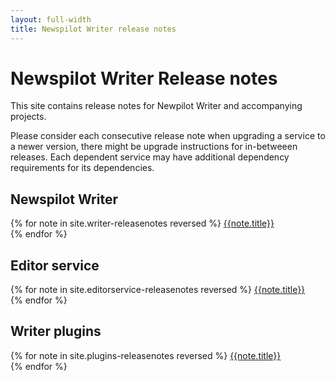 ```yaml
---
layout: full-width
title: Newspilot Writer release notes
---
```


<div class="jumbotron">
<h1>Newspilot Writer Release notes</h1>
<p class="lead">
  This site contains release notes for Newpilot Writer and accompanying projects.
</p>
<p>
  Please consider each consecutive release note when upgrading a service to a newer version, there might be
  upgrade instructions for in-betweeen releases. Each dependent service may have additional dependency requirements for its dependencies.
</p>
</div>    

<h2>Newspilot Writer</H2>
{% for note in site.writer-releasenotes reversed %}
<a href="{{site.url}}{{site.baseurl}}{{note.url}}">{{note.title}}</a><br>{% endfor %}

<h2>Editor service</h2>
{% for note in site.editorservice-releasenotes reversed %}
<a href="{{site.url}}{{site.baseurl}}{{note.url}}">{{note.title}}</a><br>{% endfor %}

<h2>Writer plugins</h2>
{% for note in site.plugins-releasenotes reversed %}
<a href="{{site.url}}{{site.baseurl}}{{note.url}}">{{note.title}}</a><br>{% endfor %}
